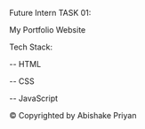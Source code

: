 Future Intern TASK 01:

My Portfolio Website

Tech Stack:

-- HTML

-- CSS

-- JavaScript

©️ Copyrighted by Abishake Priyan 

